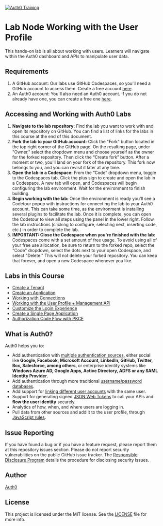 [![Auth0 Training](https://user-images.githubusercontent.com/73120/125103885-a2bb5d80-e091-11eb-8084-383003f1e484.png "Auth0 Training")](https://training.auth0.com)

# Lab Node Working with the User Profile

This hands-on lab is all about working with users. Learners will navigate within the Auth0 dashboard and APIs to manipulate user data.

## Requirements

1. A GitHub account: Our labs use GitHub Codespaces, so you'll need a GitHub account to access them. Create a free account [here](https://docs.github.com/en/get-started/signing-up-for-github/signing-up-for-a-new-github-account).
2. An Auth0 account: You'll also need an Auth0 account. If you do not already have one, you can create a free one [here](https://auth0.com/signup).

## Accessing and Working with Auth0 Labs

1. **Navigate to the lab repository:** Find the lab you want to work with and open its repository on GitHub. You can find a list of links for the labs in this course at the end of this document.
2. **Fork the lab to your GitHub account:** Click the "Fork" button located in the top right corner of the GitHub page. On the resulting page, under "Owner," select the dropdown menu and choose yourself as the owner for the forked repository. Then click the “Create fork” button. After a moment or two, you'll land on your fork of the repository. This fork now belongs to you, and you can revisit it later at any time.
3. **Open the lab in a Codespace:** From the “Code” dropdown menu, toggle to the Codespaces tab. Click the plus sign to create and open the lab in a Codespace. A new tab will open, and Codespaces will begin configuring the lab environment. Wait for the environment to finish building.
4. **Begin working with the lab:** Once the environment is ready you'll see a Codetour popup with instructions for connecting the lab to your Auth0 account. This can take some time, as the environment is installing several plugins to facilitate the lab. Once it is complete, you can open the Codetour to view all steps using the panel in the lower right. Follow the lab instructions (clicking to configure, selecting next, inserting code, etc.) in order to complete the lab.
5. **IMPORTANT: Close the Codespace when you're finished with the lab:** Codespaces come with a set amount of free usage. To avoid using all of your free use allocation, be sure to return to the forked repo, select the "Code" dropdown, select the dots next to your open Codespace, and select "Delete." This will not delete your forked repository. You can keep that forever, and open a new Codespace whenever you like. 
 
## Labs in this Course

- [Create a Tenant](https://github.com/auth0-training/labs-node-working-with-tenants)
- [Create an Application](https://github.com/auth0-training/labs-node-create-an-application-ilt)
- [Working with Connections](https://github.com/auth0-training/labs-node-working-with-connections-ilt)
- [Working with the User Profile + Management API](https://github.com/auth0-training/labs-node-working-with-the-user-profile-ilt)
- [Customize the Login Experience](https://github.com/auth0-training/labs-node-customize-the-login-experience-ilt)
- [Create a Single Page Application](https://github.com/auth0-training/labs-node-working-with-spa-applications)
- [Authorization Code Flow with PKCE](https://github.com/auth0-training/labs-node-oidc-auth-code-with-pkce-trace-ilt)

## What is Auth0?

Auth0 helps you to:

* Add authentication with [multiple authentication sources](https://auth0.com/docs/identityproviders), either social like **Google, Facebook, Microsoft Account, LinkedIn, GitHub, Twitter, Box, Salesforce, among others**, or enterprise identity systems like **Windows Azure AD, Google Apps, Active Directory, ADFS or any SAML Identity Provider**.
* Add authentication through more traditional [username/password databases](https://auth0.com/docs/connections/database/custom-db).
* Add support for [linking different user accounts](https://auth0.com/docs/link-accounts) with the same user.
* Support for generating signed [JSON Web Tokens](https://auth0.com/docs/jwt) to call your APIs and **flow the user identity** securely.
* Analytics of how, when, and where users are logging in.
* Pull data from other sources and add it to the user profile, through [JavaScript rules](https://auth0.com/docs/rules/current).

## Issue Reporting

If you have found a bug or if you have a feature request, please report them at this repository issues section. Please do not report security vulnerabilities on the public GitHub issue tracker. The [Responsible Disclosure Program](https://auth0.com/whitehat) details the procedure for disclosing security issues.

## Author

[Auth0](https://auth0.com)

## License

This project is licensed under the MIT license. See the [LICENSE](LICENSE.txt) file for more info.
